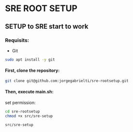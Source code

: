# SRE ROOT SETUP
## SETUP to SRE start to work

### **Requisits**:
- Git
```bash
sudo apt install -y git
```

#### First, clone the repository:
```bash
git clone git@github.com:jorgegabrielti/sre-rootsetup.git
```

#### Then, execute **main.sh**:

set permission:
```bash
cd sre-rootsetup
chmod +x src/sre-setup
```
```bash
src/sre-setup
```